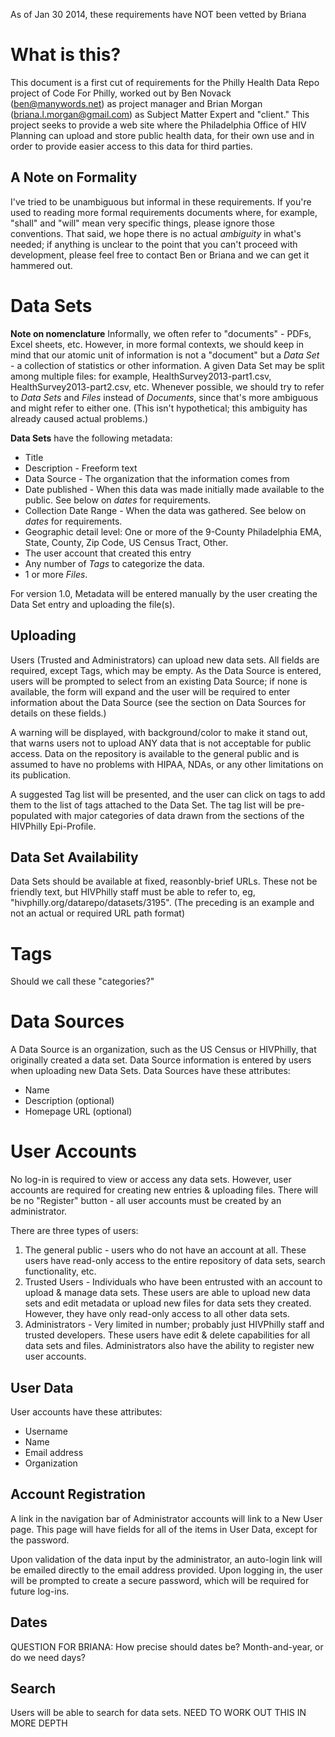 As of Jan 30 2014, these requirements have NOT been vetted by Briana


What is this?
=======

This document is a first cut of requirements for the Philly Health Data Repo project of Code For Philly, worked out by Ben Novack (ben@manywords.net) as project manager and Brian Morgan (briana.l.morgan@gmail.com) as Subject Matter Expert and "client." This project seeks to provide a web site where the Philadelphia Office of HIV Planning can upload and store public health data, for their own use and in order to provide easier access to this data for third parties.

A Note on Formality
----
I've tried to be unambiguous but informal in these requirements. If you're used to reading more formal requirements documents where, for example, "shall" and "will" mean very specific things, please ignore those conventions. That said, we hope there is no actual *ambiguity* in what's needed; if anything is unclear to the point that you can't proceed with development, please feel free to contact Ben or Briana and we can get it hammered out.



Data Sets
=====

**Note on nomenclature**
Informally, we often refer to "documents" - PDFs, Excel sheets, etc. However, in more formal contexts, we should keep in mind that our atomic unit of information is not a "document" but a _Data Set_ - a collection of statistics or other information. A given Data Set may be split among multiple files: for example, HealthSurvey2013-part1.csv, HealthSurvey2013-part2.csv, etc. Whenever possible, we should try to refer to _Data Sets_ and _Files_ instead of _Documents_, since that's more ambiguous and might refer to either one. (This isn't hypothetical; this ambiguity has already caused actual problems.)

**Data Sets** have the following metadata:
* Title
* Description - Freeform text
* Data Source - The organization that the information comes from
* Date published - When this data was made initially made available to the public. See below on *dates* for requirements.
* Collection Date Range - When the data was gathered. See below on *dates* for requirements.
* Geographic detail level: One or more of the 9-County Philadelphia EMA, State, County, Zip Code, US Census Tract, Other. 
* The user account that created this entry
* Any number of *Tags* to categorize the data.
* 1 or more *Files*.

For version 1.0, Metadata will be entered manually by the user creating the Data Set entry and uploading the file(s). 

Uploading
------
Users (Trusted and Administrators) can upload new data sets. All fields are required, except Tags, which may be empty. As the Data Source is entered, users will be prompted to select from an existing Data Source; if none is available, the form will expand and the user will be required to enter information about the Data Source (see the section on Data Sources for details on these fields.)

A warning will be displayed, with background/color to make it stand out, that warns users not to upload ANY data that is not acceptable for public access. Data on the repository is available to the general public and is assumed to have no problems with HIPAA, NDAs, or any other limitations on its publication.

A suggested Tag list will be presented, and the user can click on tags to add them to the list of tags attached to the Data Set. The tag list will be pre-populated with major categories of data drawn from the sections of the HIVPhilly Epi-Profile. 


Data Set Availability
------

Data Sets should be available at fixed, reasonbly-brief URLs. These not be friendly text, but HIVPhilly staff must be able to refer to, eg, "hivphilly.org/datarepo/datasets/3195". (The preceding is an example and not an actual or required URL path format)

Tags
====
Should we call these "categories?"

Data Sources
======
A Data Source is an organization, such as the US Census or HIVPhilly, that originally created a data set. Data Source information is entered by users when uploading new Data Sets. Data Sources have these attributes:
* Name
* Description (optional)
* Homepage URL (optional)

User Accounts
======

No log-in is required to view or access any data sets. However, user accounts are required for creating new entries & uploading files. There will be no "Register" button - all user accounts must be created by an administrator.

There are three types of users:
1) The general public - users who do not have an account at all. These users have read-only access to the entire repository of data sets, search functionality, etc.
2) Trusted Users -  Individuals who have been entrusted with an account to upload & manage data sets. These users are able to upload new data sets and edit metadata or upload new files for data sets they created. However, they have only read-only access to all other data sets.
3) Administrators - Very limited in number; probably just HIVPhilly staff and trusted developers. These users have edit & delete capabilities for all data sets and files. Administrators also have the ability to register new user accounts.

User Data
------
User accounts have these attributes:
* Username
* Name
* Email address
* Organization

Account Registration
-----
A link in the navigation bar of Administrator accounts will link to a New User page. This page will have fields for all of the items in User Data, except for the password.

Upon validation of the data input by the administrator, an auto-login link will be emailed directly to the email address provided. Upon logging in, the user will be prompted to create a secure password, which will be required for future log-ins. 

Dates
----

QUESTION FOR BRIANA: How precise should dates be? Month-and-year, or do we need days?

Search
-----

Users will be able to search for data sets. NEED TO WORK OUT THIS IN MORE DEPTH
